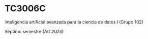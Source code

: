 # TC3006C
Inteligencia artificial avanzada para la ciencia de datos I (Grupo 102)

Séptimo semestre (AD 2023)
